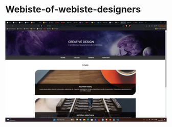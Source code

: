 # Webiste-of-webiste-designers

![](https://github.com/jaroslawwielgus/Webiste-of-webiste-designers/blob/main/strona.gif)
